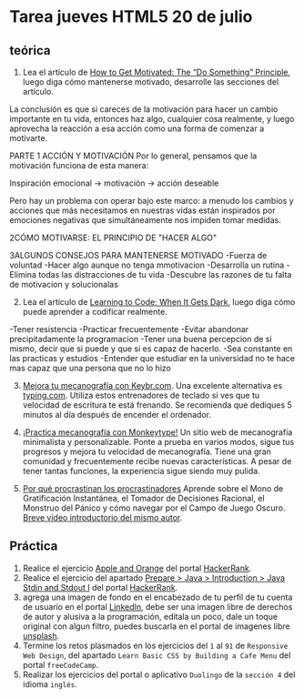 # Tarea jueves HTML5 20 de julio

## teórica

1. Lea el artículo de [How to Get Motivated: The “Do Something” Principle](https://markmanson.net/how-to-get-motivated#action), luego diga cómo mantenerse motivado, desarrolle las secciones del artículo.

La conclusión es que si careces de la motivación para hacer un cambio importante en tu vida, entonces haz algo, cualquier cosa realmente, y luego aprovecha la reacción a esa acción como una forma de comenzar a motivarte.

PARTE 
1  ACCIÓN Y MOTIVACIÓN
Por lo general, pensamos que la motivación funciona de esta manera:

Inspiración emocional → motivación → acción deseable

Pero hay un problema con operar bajo este marco: a menudo los cambios y acciones que más necesitamos en nuestras vidas están inspirados por emociones negativas que simultáneamente nos impiden tomar medidas.

2CÓMO MOTIVARSE: EL PRINCIPIO DE "HACER ALGO"

3ALGUNOS CONSEJOS PARA MANTENERSE MOTIVADO
-Fuerza de voluntad
-Hacer algo aunque no tenga mmotivacion
-Desarrolla un rutina
-Elimina todas las distracciones de tu vida
-Descubre las razones de tu falta de motivacion y solucionalas


2. Lea el artículo de [Learning to Code: When It Gets Dark](https://www.freecodecamp.org/news/learning-to-code-when-it-gets-dark-e485edfb58fd#.yjh0fehje), luego diga cómo puede aprender a codificar realmente.

-Tener resistencia
-Practicar frecuentemente
-Evitar abandonar precipitadamente la programacion
-Tener una buena percepcion de si mismo, decir que si puede y que si es capaz de hacerlo.
-Sea constante en las practicas y estudios
-Entender que estudiar en la universidad no te hace mas capaz que una persona que no lo hizo


3. [Mejora tu mecanografía con Keybr.com](https://www.keybr.com/). Una excelente alternativa es [typing.com](https://www.typing.com/). Utiliza estos entrenadores de teclado si ves que tu velocidad de escritura te está frenando. Se recomienda que dediques 5 minutos al día después de encender el ordenador.

4. [¡Practica mecanografía con Monkeytype!](https://monkeytype.com/) Un sitio web de mecanografía minimalista y personalizable. Ponte a prueba en varios modos, sigue tus progresos y mejora tu velocidad de mecanografía. Tiene una gran comunidad y frecuentemente recibe nuevas características. A pesar de tener tantas funciones, la experiencia sigue siendo muy pulida.


5. [Por qué procrastinan los procrastinadores](https://waitbutwhy.com/2013/10/why-procrastinators-procrastinate.html) Aprende sobre el Mono de Gratificación Instantánea, el Tomador de Decisiones Racional, el Monstruo del Pánico y cómo navegar por el Campo de Juego Oscuro. [Breve vídeo introductorio del mismo autor](https://youtu.be/arj7oStGLkU).

## Práctica

1. Realice el ejercicio [Apple and Orange](https://www.hackerrank.com/challenges/apple-and-orange/problem?isFullScreen=false) del portal [HackerRank](https://www.hackerrank.com/dashboard).
2. Realice el ejercicio del apartado [Prepare > Java > Introduction > Java Stdin and Stdout I](https://www.hackerrank.com/challenges/java-stdin-and-stdout-1/problem?isFullScreen=true) del portal [HackerRank](https://www.hackerrank.com/dashboard).
3. agrega una imagen de fondo en el encabezado de tu perfil de tu cuenta de usuario en el portal [LinkedIn](https://www.linkedin.com/), debe ser una imagen libre de derechos de autor y alusiva a la programación, editala un poco, dale un toque original con algun filtro, puedes buscarla en el portal de imagenes libre [unsplash](https://unsplash.com).
4. Termine los retos plasmados en los ejercicios del `1` al `91` de `Responsive Web Design`, del apartado `Learn Basic CSS by Building a Cafe Menu` del portal `freeCodeCamp`.
5. Realizar los ejercicios del portal o aplicativo `Duolingo` de la `sección 4` del idioma `inglés`.